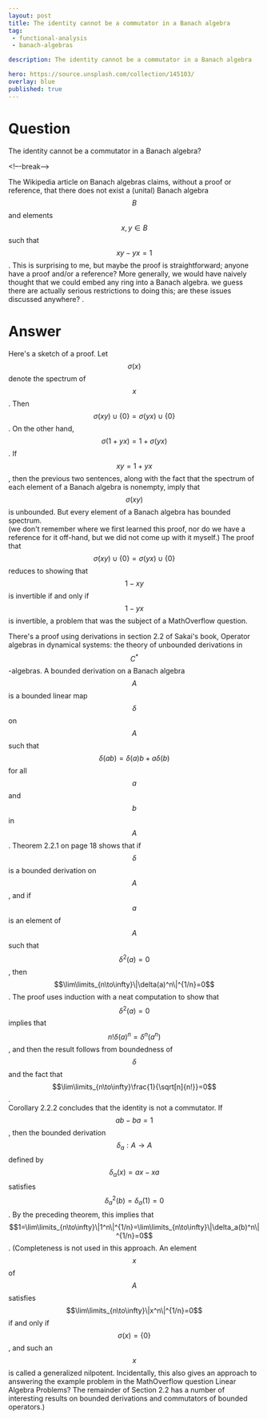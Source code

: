 ```yaml
---
layout: post
title: The identity cannot be a commutator in a Banach algebra
tag:
 - functional-analysis
 - banach-algebras

description: The identity cannot be a commutator in a Banach algebra

hero: https://source.unsplash.com/collection/145103/
overlay: blue 
published: true
---
```


# Question 

The identity cannot be a commutator in a Banach algebra?

<!–-break-–>


The Wikipedia article on Banach algebras claims, without a proof or reference, that there does not exist a (unital) Banach algebra $$B$$ and elements $$x, y \in B$$ such that $$xy - yx = 1$$.
 This is surprising to me, but maybe the proof is straightforward; anyone have a proof and/or a reference? 
More generally, we would have naively thought that we could embed any ring into a Banach algebra.
 we guess there are actually serious restrictions to doing this; are these issues discussed anywhere? 
.


# Answer 


Here's a sketch of a proof.  Let $$\sigma(x)$$ denote the spectrum of $$x$$.  Then $$\sigma(xy)\cup\{0\} = \sigma(yx)\cup\{0\}$$.  On the other hand, $$\sigma(1+yx)=1+\sigma(yx)$$.  If $$xy=1+yx$$, then the previous two sentences, along with the fact that the spectrum of each element of a Banach algebra is nonempty, imply that $$\sigma(xy)$$ is unbounded.  But every element of a Banach algebra has bounded spectrum.  
(we don't remember where we first learned this proof, nor do we have a reference for it off-hand, but we did not come up with it myself.)
The proof that $$\sigma(xy)\cup\{0\}=\sigma(yx)\cup\{0\}$$ reduces to showing that $$1-xy$$ is invertible if and only if $$1-yx$$ is invertible, a problem that was the subject of a MathOverflow question. 

There's a proof using derivations in section 2.2 of Sakai's book, Operator algebras in dynamical systems: the theory of unbounded derivations in $$C^*$$-algebras. A bounded derivation on a Banach algebra $$A$$ is a bounded linear map $$\delta$$ on $$A$$ such that $$\delta(ab)=\delta(a)b+a\delta(b)$$ for all $$a$$ and $$b$$ in $$A$$.  Theorem 2.2.1 on page 18 shows that if $$\delta$$ is a bounded derivation on $$A$$, and if $$a$$ is an element of $$A$$ such that $$\delta^2(a)=0$$, then $$\lim\limits_{n\to\infty}\|\delta(a)^n\|^{1/n}=0$$.  The proof uses induction with a neat computation to show that $$\delta^2(a)=0$$ implies that $$n!\delta(a)^n=\delta^n(a^n)$$, and then the result follows from boundedness of $$\delta$$ and the fact that $$\lim\limits_{n\to\infty}\frac{1}{\sqrt[n]{n!}}=0$$.  
Corollary 2.2.2 concludes that the identity is not a commutator.  If $$ab-ba=1$$, then the bounded derivation $$\delta_a:A\to A$$ defined by $$\delta_a(x)=ax-xa$$ satisfies $$\delta_a^2(b)=\delta_a(1)=0$$.  By the preceding theorem, this implies that $$1=\lim\limits_{n\to\infty}\|1^n\|^{1/n}=\lim\limits_{n\to\infty}\|\delta_a(b)^n\|^{1/n}=0$$.
(Completeness is not used in this approach.  An element $$x$$ of  $$A$$ satisfies $$\lim\limits_{n\to\infty}\|x^n\|^{1/n}=0$$ if and only if $$\sigma(x)=\{0\}$$, and such an $$x$$ is called a generalized nilpotent.  Incidentally, this also gives an approach to answering the example problem in the MathOverflow question Linear Algebra Problems?  The remainder of Section 2.2 has a number of interesting results on bounded derivations and commutators of bounded operators.)


